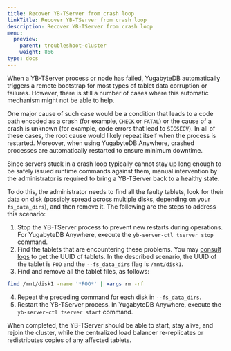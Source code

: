 ```yaml
---
title: Recover YB-TServer from crash loop
linkTitle: Recover YB-TServer from crash loop
description: Recover YB-TServer from crash loop
menu:
  preview:
    parent: troubleshoot-cluster
    weight: 866
type: docs
---
```


When a YB-TServer process or node has failed, YugabyteDB automatically triggers a remote bootstrap for most types of tablet data corruption or failures. However, there is still a number of cases where this automatic mechanism might not be able to help.

One major cause of such case would be a condition that leads to a code path encoded as a crash (for example, `CHECK` or `FATAL`) or the cause of a crash is unknown (for example, code errors that lead to `SIGSEGV`).
In all of these cases, the root cause would likely repeat itself when the process is restarted.
Moreover, when using YugabyteDB Anywhere, crashed processes are automatically restarted to ensure minimum downtime.

Since servers stuck in a crash loop typically cannot stay up long enough to be safely issued runtime commands against them, manual intervention by the administrator is required to bring a YB-TServer back to a healthy state.

To do this, the administrator needs to find all the faulty tablets, look for their data on disk (possibly spread across multiple disks, depending on your `fs_data_dirs`), and then remove it.
The following are the steps to address this scenario:

1. Stop the YB-TServer process to prevent new restarts during operations. For YugabyteDB Anywhere, execute the `yb-server-ctl tserver stop` command.
2. Find the tablets that are encountering these problems. You may [consult logs](../../nodes/check-logs) to get the UUID of tablets. In the described scenario, the UUID of the tablet is `FOO` and the `--fs_data_dirs` flag is `/mnt/disk1`.
3. Find and remove all the tablet files, as follows:
```bash
find /mnt/disk1 -name '*FOO*' | xargs rm -rf
```
4. Repeat the preceding command for each disk in `--fs_data_dirs`.
5. Restart the YB-TServer process. In YugabyteDB Anywhere, execute the `yb-server-ctl tserver start` command.

When completed, the YB-TServer should be able to start, stay alive, and rejoin the cluster, while the centralized load balancer re-replicates or redistributes copies of any affected tablets.
